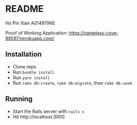 # README

Ho Pin Xian
A0149796E

Proof of Working Application: https://nameless-cove-88597.herokuapp.com/
## Installation

- Clone repo
- Run `bundle install`
- Run `yarn install`
- Run `rake db:create`, `rake db:migrate`, then `rake db:seed`

## Running

- Start the Rails server with `rails s`
- Hit http://localhost:3000